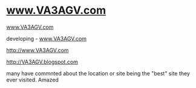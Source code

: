 # www.VA3AGV.com
www.VA3AGV.com

developing - www.VA3AGV.com

http://www.VA3AGV.com

http://VA3AGV.blogspot.com

many have commnted about the location or site being the "best" site they ever visited. Amazed


